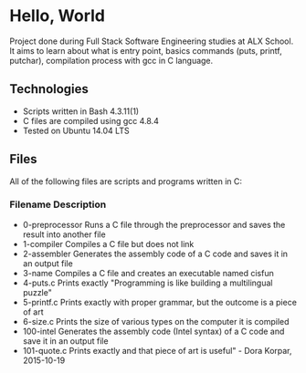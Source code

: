 # **Hello, World**
Project done during Full Stack Software Engineering studies at ALX School. It aims to learn about what is entry point, basics commands (puts, printf, putchar), compilation process with gcc in C language.

## **Technologies**
- Scripts written in Bash 4.3.11(1)
- C files are compiled using gcc 4.8.4
- Tested on Ubuntu 14.04 LTS
## Files
All of the following files are scripts and programs written in C:

### **Filename**	**Description**
- 0-preprocessor	Runs a C file through the preprocessor and saves the result into another file
- 1-compiler	Compiles a C file but does not link
- 2-assembler	Generates the assembly code of a C code and saves it in an output file
- 3-name	Compiles a C file and creates an executable named cisfun
- 4-puts.c	Prints exactly "Programming is like building a multilingual puzzle"
- 5-printf.c	Prints exactly with proper grammar, but the outcome is a piece of art
- 6-size.c	Prints the size of various types on the computer it is compiled
- 100-intel	Generates the assembly code (Intel syntax) of a C code and save it in an output file
- 101-quote.c	Prints exactly and that piece of art is useful" - Dora Korpar, 2015-10-19

